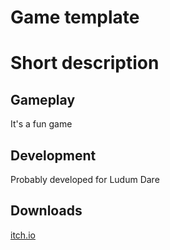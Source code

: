 # Game template

Short description
=================

## Gameplay
It's a fun game

## Development
Probably developed for Ludum Dare

## Downloads
[itch.io](https://pi-pi3.itch.io)
